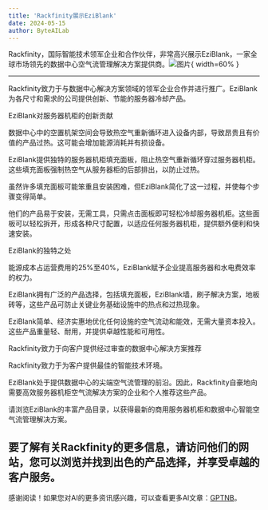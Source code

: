 ```yaml
---
title: 'Rackfinity展示EziBlank'
date: 2024-05-15
author: ByteAILab
---
```


Rackfinity，国际智能技术领军企业和合作伙伴，非常高兴展示EziBlank，一家全球市场领先的数据中心空气流管理解决方案提供商。![图片](https://ai-techpark.com/wp-content/uploads/2024/05/Rackfini-960x540.jpg){ width=60% }

---


Rackfinity致力于与数据中心解决方案领域的领军企业合作并进行推广。EziBlank为各尺寸和需求的公司提供创新、节能的服务器冷却产品。

EziBlank对服务器机柜的创新贡献

数据中心中的空置机架空间会导致热空气重新循环进入设备内部，导致昂贵且有价值的产品过热。这可能会增加能源消耗并有损设备。

EziBlank提供独特的服务器机柜填充面板，阻止热空气重新循环穿过服务器机柜。这些填充面板强制热空气从服务器柜的后部排出，以防止过热。

虽然许多填充面板可能笨重且安装困难，但EziBlank简化了这一过程，并使每个步骤变得简单。

他们的产品易于安装，无需工具，只需点击面板即可轻松冷却服务器机柜。这些面板可以轻松拆开，形成各种尺寸配置，以适应任何服务器机柜，提供额外便利和快速安装。

EziBlank的独特之处

能源成本占运营费用的25%至40%，EziBlank赋予企业提高服务器和水电费效率的权力。

EziBlank拥有广泛的产品选择，包括填充面板，EziBlank墙，刷子解决方案，地板砖等，这些产品可防止关键业务基础设施中的热点和过热现象。

EziBlank简单、经济实惠地优化任何设施的空气流动和能效，无需大量资本投入。这些产品重量轻、耐用，并提供卓越性能和可用性。

Rackfinity致力于向客户提供经过审查的数据中心解决方案推荐

Rackfinity致力于为客户提供最佳的智能技术环境。

EziBlank处于提供数据中心的尖端空气流管理的前沿。因此，Rackfinity自豪地向需要高效服务器机柜空气流解决方案的企业和个人推荐这些产品。

请浏览EziBlank的丰富产品目录，以获得最新的商用服务器机柜和数据中心智能空气流管理解决方案。

要了解有关Rackfinity的更多信息，请访问他们的网站，您可以浏览并找到出色的产品选择，并享受卓越的客户服务。
---
感谢阅读！如果您对AI的更多资讯感兴趣，可以查看更多AI文章：[GPTNB](https://gptnb.com)。